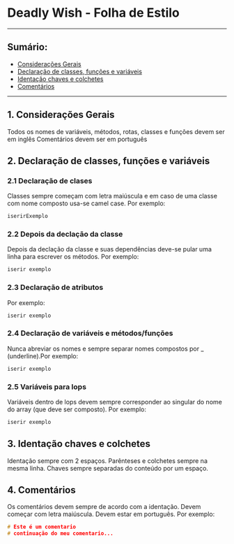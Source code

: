 # Deadly Wish - Folha de Estilo
---
## Sumário:
  * [Considerações Gerais](#consideracoes_gerais)
  * [Declaração de classes, funções e variáveis](#declaracoes)
  * [Identação chaves e colchetes](#identação)
  * [Comentários](#comentarios)
---
## 1. Considerações Gerais<a name="consideracoes_gerais"></a>
Todos os nomes de variáveis, métodos, rotas, classes e funções devem ser em inglês
Comentários devem ser em português
## 2. Declaração de classes, funções e variáveis<a name="declaracoes"></a>
### 2.1 Declaração de clases
Classes sempre começam com letra maiúscula e em caso de uma classe com nome composto usa-se camel case. Por exemplo:
```cpp
iserirExemplo
```
### 2.2 Depois da declação da classe
Depois da declação da classe e suas dependências deve-se pular uma linha para escrever os métodos. Por exemplo:
```cpp
iserir exemplo
```

### 2.3 Declaração de atributos
Por exemplo:
```cpp
iserir exemplo
```
### 2.4 Declaração de variáveis e métodos/funções
Nunca abreviar os nomes e sempre separar nomes compostos por _ (underline).Por exemplo:
```cpp
iserir exemplo
```
### 2.5 Variáveis para lops
Variáveis dentro de lops devem sempre corresponder ao singular do nome do array (que deve ser composto). Por exemplo:
```cpp
iserir exemplo
```
## 3. Identação chaves e colchetes<a name="identação"></a>
Identação sempre com 2 espaços.
Parênteses e colchetes sempre na mesma linha.
Chaves sempre separadas do conteúdo por um espaço.

## 4. Comentários<a name="comentarios"></a>
Os comentários devem sempre de acordo com a identação.
Devem começar com letra maiúscula.
Devem estar em português. Por exemplo:
```cpp
# Este é um comentario
# continuação do meu comentario...
```
